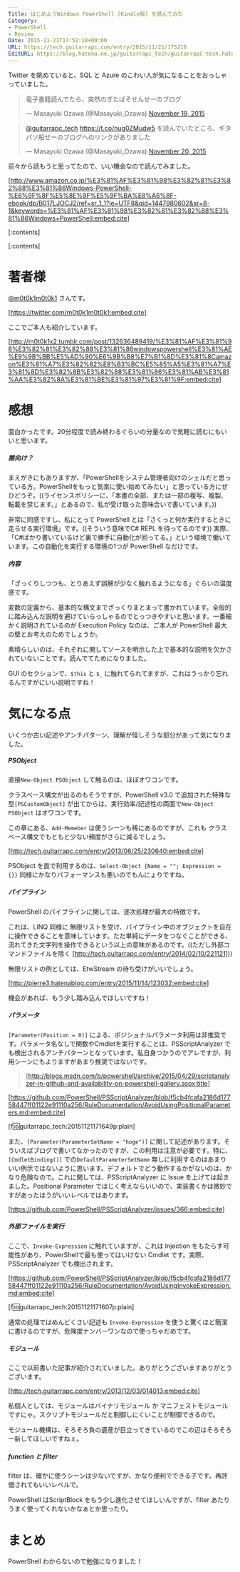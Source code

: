 ```yaml
---
Title: はじめようWindows PowerShell [Kindle版] を読んでみた
Category:
- PowerShell
- Review
Date: 2015-11-21T17:52:18+09:00
URL: https://tech.guitarrapc.com/entry/2015/11/21/175218
EditURL: https://blog.hatena.ne.jp/guitarrapc_tech/guitarrapc-tech.hatenablog.com/atom/entry/6653586347146000055
---
```


Twitter を眺めていると、SQL と Azure のこわい人が気になることをおっしゃっていました。

<blockquote class="twitter-tweet" lang="en"><p lang="ja" dir="ltr">電子書籍読んでたら、突然のぎたぱそせんせーのブログ</p>&mdash; Masayuki Ozawa (@Masayuki_Ozawa) <a href="https://twitter.com/Masayuki_Ozawa/status/667139015225638912">November 19, 2015</a></blockquote>
<script async src="//platform.twitter.com/widgets.js" charset="utf-8"></script>

<blockquote class="twitter-tweet" lang="en"><p lang="ja" dir="ltr"><a href="https://twitter.com/guitarrapc_tech">@guitarrapc_tech</a> <a href="https://t.co/nug0ZMudw5">https://t.co/nug0ZMudw5</a> を読んでいたところ、ギタパソ船せーのブログへのリンクがありました</p>&mdash; Masayuki Ozawa (@Masayuki_Ozawa) <a href="https://twitter.com/Masayuki_Ozawa/status/667505314338467841">November 20, 2015</a></blockquote>
<script async src="//platform.twitter.com/widgets.js" charset="utf-8"></script>

前々から読もうと思ってたので、いい機会なので読んでみました。

[http://www.amazon.co.jp/%E3%81%AF%E3%81%98%E3%82%81%E3%82%88%E3%81%86Windows-PowerShell-%E6%9F%8F%E5%8E%9F%E5%9F%BA%E8%A6%8F-ebook/dp/B017LJOCJ2/ref=sr_1_1?ie=UTF8&qid=1447980602&sr=8-1&keywords=%E3%81%AF%E3%81%98%E3%82%81%E3%82%88%E3%81%86Windows+PowerShell:embed:cite]

[:contents]

[:contents]

# 著者様

[@m0t0k1m0t0k1](https://twitter.com/m0t0k1m0t0k1) さんです。

[https://twitter.com/m0t0k1m0t0k1:embed:cite]

ここでご本人も紹介しています。

[http://m0t0k1x2.tumblr.com/post/132636489419/%E3%81%AF%E3%81%98%E3%82%81%E3%82%88%E3%81%86windowspowershell%E3%81%AE%E9%9B%BB%E5%AD%90%E6%9B%B8%E7%B1%8D%E3%81%8Camazon%E3%81%A7%E3%82%82%E8%B3%BC%E5%85%A5%E3%81%A7%E3%81%8D%E3%82%8B%E3%82%88%E3%81%86%E3%81%AB%E3%81%AA%E3%82%8A%E3%81%BE%E3%81%97%E3%81%9F:embed:cite]

# 感想

面白かったです。20分程度で読み終わるぐらいの分量なので気軽に読むにもいいと思います。

##### 誰向け？

まえがきにもありますが、「PowerShellをシステム管理者向けのシェルだと思っている方。PowerShellをもっと気楽に使い始めてみたい」と思っている方にぜひどうぞ。((ライセンスポリシーに、「本書の全部、または一部の複写、複製、転載を禁じます。」とあるので、私が受け取った意味合いで書いています。))

非常に同感ですし、私にとって PowerShell とは「さくっと何か実行するときに走らせる実行環境」です。((そういう意味でC# REPL を待ってるのです)) 実際、「C#ばかり書いているけど裏で勝手に自動化が回ってる。」という環境で働いています。この自動化を実行する環境の1つが PowerShell なだけです。

##### 内容

「ざっくりしつつも、とりあえず誤解が少なく触れるようになる」ぐらいの温度感です。

変数の定義から、基本的な構文までざっくりまとまって書かれています。全般的に踏み込んだ説明を避けていらっしゃるのでとっつきやすいと思います。一番細かく説明されているのが Execution Policy なのは、ご本人が PowerShell 最大の壁とお考えのためでしょうか。

素晴らしいのは、それぞれに関してソースを明示した上で基本的な説明を欠かされていないことです。読んでてためになりました。

GUI のセクションで、```$this``` と ```$_``` に触れてられてますが、これはうっかり忘れるんですがにいい説明ですね！

# 気になる点

いくつか古い記述やアンチパターン、理解が怪しそうな部分があって気になりました。

##### PSObject

直接```New-Object PSObject``` して触るのは、ほぼオワコンです。

クラスベース構文が出るのもそうですが、PowerShell v3.0 で追加された特殊な型```[PSCustomObject]``` が出てからは、実行効率/記述性の両面で```New-Object PSObject``` はオワコンです。

この章にある、```Add-Memeber``` は使うシーンも稀にあるのですが、これも クラスベース構文でもともと少ない頻度がさらに減るでしょう。

[http://tech.guitarrapc.com/entry/2013/06/25/230640:embed:cite]

PSObject を直で利用するのは、```Select-Object {Name = ""; Expression = {}}``` 同様にかなりパフォーマンスも悪いのでもんにょりですね。

##### パイプライン

PowerShell のパイプラインに関しては、逐次処理が最大の特徴です。

これは、LINQ 同様に 無限リストを受け、パイプライン中のオブジェクトを自在に操作できることを意味しています。ただ単純にデータをつなぐことができる、流れてきた文字列を操作できるという以上の意味があるのです。((ただし外部コマンドファイルを除く [http://tech.guitarrapc.com/entry/2014/02/10/221121]))

無限リストの例としては、EtwStream の待ち受けがいいでしょう。

[http://pierre3.hatenablog.com/entry/2015/11/14/123032:embed:cite]

機会があれば、もう少し踏み込んでほしいですね！

##### パラメータ

```[Parameter(Position = 0)]``` による、ポジショナルパラメータ利用は非推奨です。パラメータ名なしで関数やCmdletを実行することは、PSScriptAnalyzer でも検出されるアンチパターンとなっています。私自身つかうのでアレですが、利用シーンにもよりますがあまり推奨ではないです。

> [http://blogs.msdn.com/b/powershell/archive/2015/04/29/scriptanalyzer-in-github-and-availability-on-powershell-gallery.aspx:title]

[https://github.com/PowerShell/PSScriptAnalyzer/blob/f5cb4fcafa2186d17758447ff01122e91110a256/RuleDocumentation/AvoidUsingPositionalParameters.md:embed:cite]

[f:id:guitarrapc_tech:20151121171649p:plain]

また、```[Parameter(ParameterSetName = "hoge")]``` に関して記述があります。そういえばブログで書いてなかったのですが、この利用は注意が必要です。特に、```[CmdletBinding()]``` での```DefaultParameterSetName``` 無しに利用するのはあまりいい例示ではないように思います。デフォルトでどう動作するかがないのは、かなり危険なので。これに関しては、PSScriptAnalyzer に Issue を上げては起きました。Positional Parameter ではじく考えならいいので、実装書くかは微妙ですがあったほうがいいレベルではあります。

[https://github.com/PowerShell/PSScriptAnalyzer/issues/366:embed:cite]


##### 外部ファイルを実行

ここで、```Invoke-Expression``` に触れていますが、これは Injection をもたらす可能性があり、PowerShellで最も使ってはいけない Cmdlet です。実際、PSScriptAnalyzer でも検出されます。

[https://github.com/PowerShell/PSScriptAnalyzer/blob/f5cb4fcafa2186d17758447ff01122e91110a256/RuleDocumentation/AvoidUsingInvokeExpression.md:embed:cite]

[f:id:guitarrapc_tech:20151121171607p:plain]

通常の処理ではめんどくさい記述も ```Invoke-Expression``` を使うと驚くほど簡潔に書けるのですが、危険度ナンバーワンなので使っちゃだめです。

##### モジュール

ここで以前書いた記事が紹介されていました。ありがとうございますありがとうございます。

[http://tech.guitarrapc.com/entry/2013/12/03/014013:embed:cite]

私個人としては、モジュールはバイナリモジュール か マニフェストモジュールですにゃ。スクリプトモジュールだと制御しにくいことが制御できるので。

モジュール機構は、そろそろ負の遺産が目立ってきているのでこの辺はそろそろ一新してほしいですねぇ。

##### function と filter

filter は、確かに使うシーンは少ないですが、かなり便利でできる子です。再評価されてもいいレベルで。

PowerShell はScriptBlock をもう少し進化させてほしいんですが、filter あたりうまく使ってくれないかなぁとか思ったり。

# まとめ

PowerShell わからないので勉強になりました！
